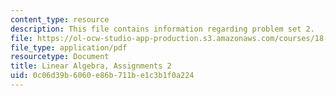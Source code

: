 ```yaml
---
content_type: resource
description: This file contains information regarding problem set 2.
file: https://ol-ocw-studio-app-production.s3.amazonaws.com/courses/18-700-linear-algebra-fall-2013/0c06d39b6060e86b711be1c3b1f0a224_MIT18_700F13_ps2.pdf
file_type: application/pdf
resourcetype: Document
title: Linear Algebra, Assignments 2
uid: 0c06d39b-6060-e86b-711b-e1c3b1f0a224
---
```

